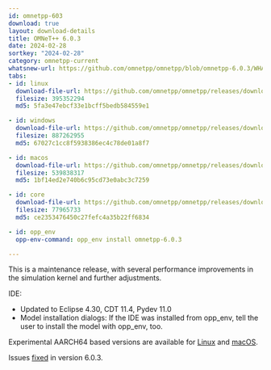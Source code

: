 ```yaml
---
id: omnetpp-603
download: true
layout: download-details
title: OMNeT++ 6.0.3
date: 2024-02-28
sortkey: "2024-02-28"
category: omnetpp-current
whatsnew-url: https://github.com/omnetpp/omnetpp/blob/omnetpp-6.0.3/WHATSNEW
tabs:
- id: linux
  download-file-url: https://github.com/omnetpp/omnetpp/releases/download/omnetpp-6.0.3/omnetpp-6.0.3-linux-x86_64.tgz
  filesize: 395352294
  md5: 5fa3e47ebcf33e1bcff5bedb584559e1

- id: windows
  download-file-url: https://github.com/omnetpp/omnetpp/releases/download/omnetpp-6.0.3/omnetpp-6.0.3-windows-x86_64.zip
  filesize: 887262955
  md5: 67027c1cc8f5938386ec4c78de01a8f7

- id: macos
  download-file-url: https://github.com/omnetpp/omnetpp/releases/download/omnetpp-6.0.3/omnetpp-6.0.3-macos-x86_64.tgz
  filesize: 539838317
  md5: 1bf14ed2e740b6c95cd73e0abc3c7259

- id: core
  download-file-url: https://github.com/omnetpp/omnetpp/releases/download/omnetpp-6.0.3/omnetpp-6.0.3-core.tgz
  filesize: 77965733
  md5: ce2353476450c27fefc4a35b22ff6834

- id: opp_env
  opp-env-command: opp_env install omnetpp-6.0.3

---
```

This is a maintenance release, with several performance improvements
in the simulation kernel and further adjustments.

IDE:

  - Updated to Eclipse 4.30, CDT 11.4, Pydev 11.0
  - Model installation dialogs: If the IDE was installed from opp_env,
    tell the user to install the model with opp_env, too.

Experimental AARCH64 based versions are available for
[Linux](https://github.com/omnetpp/omnetpp/releases/download/omnetpp-6.0.3/omnetpp-6.0.3-linux-aarch64.tgz)
and [macOS](https://github.com/omnetpp/omnetpp/releases/download/omnetpp-6.0.3/omnetpp-6.0.3-macos-aarch64.tgz).

Issues [fixed](https://github.com/omnetpp/omnetpp/milestone/48?closed=1) in version 6.0.3.
